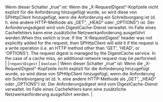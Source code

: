 <span data-ttu-id="dc55b-p103">Wenn dieser Schalter „true“ ist: Wenn die „X-RequestDigest“-Kopfzeile nicht explizit für die Anforderung hinzugefügt wurde, so wird diese von SPHttpClient hinzugefügt, wenn die Anforderung ein Schreibvorgang ist (d. h. eine andere HTTP-Methode als „GET“, „HEAD“ oder „OPTIONS“) ist. Der Anforderungsdigest wird vom DigestCache-Dienst verwaltet. Im Falle eines Cachefehlers kann eine zusätzliche Netzwerkanforderung ausgeführt werden.</span><span class="sxs-lookup"><span data-stu-id="dc55b-p103">When this switch is true: If the 'X-RequestDigest' header was not explicitly added for the request, then SPHttpClient will add it if the request is a write operation (i.e. an HTTP method other than 'GET', 'HEAD', or 'OPTIONS'). The request digest is managed by the DigestCache service. In the case of a cache miss, an additional network request may be performed.</span></span> |
|`requestDigest`      | `boolean` | Wenn dieser Schalter „true“ ist: Wenn die „X-RequestDigest“-Kopfzeile nicht explizit für die Anforderung hinzugefügt wurde, so wird diese von SPHttpClient hinzugefügt, wenn die Anforderung ein Schreibvorgang ist (d. h. eine andere HTTP-Methode als „GET“, „HEAD“ oder „OPTIONS“) ist. Der Anforderungsdigest wird vom DigestCache-Dienst verwaltet. Im Falle eines Cachefehlers kann eine zusätzliche Netzwerkanforderung ausgeführt werden. |






